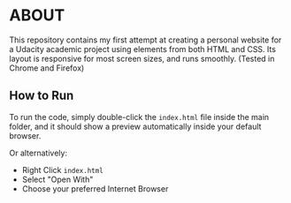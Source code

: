 # ABOUT

This repository contains my first attempt at creating a personal website for a Udacity academic project using elements from both HTML and CSS. Its layout is responsive for most screen sizes, and runs smoothly. (Tested in Chrome and Firefox)

## How to Run

To run the code, simply double-click the `index.html` file inside the main folder, and it should show a preview automatically inside your default browser.

Or alternatively:

* Right Click `index.html`
* Select "Open With"
* Choose your preferred Internet Browser